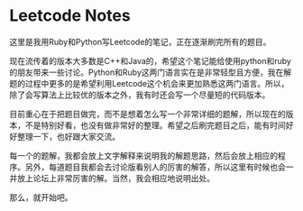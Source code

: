 Leetcode Notes
=======
这里是我用Ruby和Python写Leetcode的笔记，正在逐渐刷完所有的题目。

现在流传着的版本大多数是C++和Java的，希望这个笔记能给使用python和ruby的朋友带来一些讨论。Python和Ruby这两门语言实在是非常轻型且方便，我在解题的过程中更多的是希望利用Leetcode这个机会来更加熟悉这两门语言。所以，除了会写算法上比较优的版本之外，我有时还会写一个尽量短的代码版本。

目前重心在于把题目做完，而不是想着怎么写一个非常详细的题解，所以现在的版本，不是特别好看，也没有做非常好的整理。希望之后刷完题目之后，能有时间好好整理一下，也好跟大家交流。

每一个的题解，我都会放上文字解释来说明我的解题思路，然后会放上相应的程序。另外，每道题目我都会去讨论版看别人的厉害的解答，所以这里有时候也会一并放上论坛上非常厉害的解。当然，我会相应地说明出处。

那么，就开始吧。